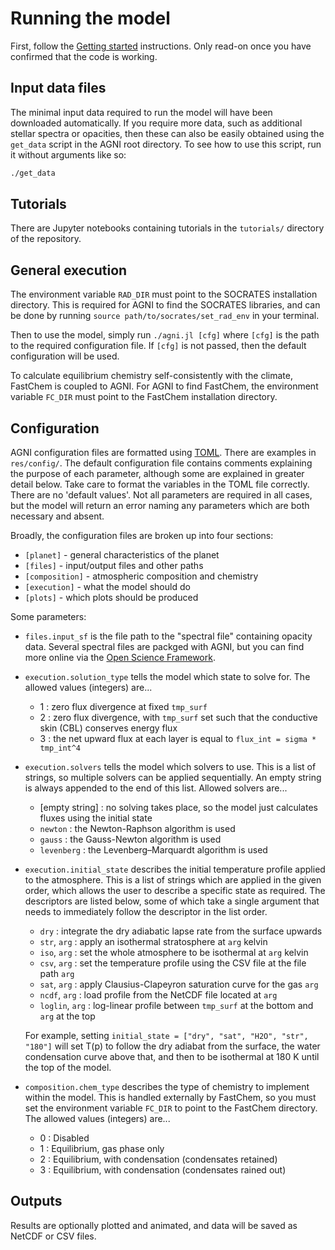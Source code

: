 # Running the model
First, follow the [Getting started](@ref) instructions. Only read-on once you 
have confirmed that the code is working.  

## Input data files
The minimal input data required to run the model will have been downloaded automatically. 
If you require more data, such as additional stellar spectra or opacities, then these can
also be easily obtained using the `get_data` script in the AGNI root directory. To see how
to use this script, run it without arguments like so:
```bash 
./get_data 
```

## Tutorials
There are Jupyter notebooks containing tutorials in the `tutorials/` directory 
of the repository.

## General execution
The environment variable `RAD_DIR` must point to the SOCRATES installation 
directory. This is required for AGNI to find the SOCRATES libraries, and can be 
done by running `source path/to/socrates/set_rad_env` in your terminal.       
  
Then to use the model, simply run `./agni.jl [cfg]` where `[cfg]` is the path 
to the required configuration file. If `[cfg]` is not passed, then the default 
configuration will be used.

To calculate equilibrium chemistry self-consistently with the climate, FastChem
is coupled to AGNI. For AGNI to find FastChem, the environment variable `FC_DIR`
must point to the FastChem installation directory.

## Configuration 
AGNI configuration files are formatted using [TOML](https://toml.io/en/). There 
are examples in `res/config/`. The default configuration file contains comments 
explaining the purpose of each parameter, although some are explained in greater 
detail below. Take care to format the variables in the TOML file correctly. 
There are no 'default values'. Not all parameters are required in all cases, 
but the model will return an error naming any parameters which are both 
necessary and absent.

Broadly, the configuration files are broken up into four sections:
* `[planet]` -  general characteristics of the planet
* `[files]` - input/output files and other paths
* `[composition]` - atmospheric composition and chemistry
* `[execution]` - what the model should do
* `[plots]` - which plots should be produced

Some parameters:
* `files.input_sf` is the file path to the "spectral file" containing opacity data. Several spectral files are packged with AGNI, but you can find more online via the [Open Science Framework](https://osf.io/vehxg/).

* `execution.solution_type` tells the model which state to solve for. The allowed values (integers) are...
     - 1 : zero flux divergence at fixed `tmp_surf`
     - 2 : zero flux divergence, with `tmp_surf` set such that the conductive skin (CBL) conserves energy flux
     - 3 : the net upward flux at each layer is equal to `flux_int = sigma * tmp_int^4`
   
* `execution.solvers` tells the model which solvers to use. This is a list of strings, so multiple solvers can be applied sequentially. An empty string is always appended to the end of this list. Allowed solvers are...
     - [empty string] : no solving takes place, so the model just calculates fluxes using the initial state
     - `newton` : the Newton-Raphson algorithm is used
     - `gauss`  : the Gauss-Newton algorithm is used 
     - `levenberg` : the Levenberg–Marquardt algorithm is used 
   
* `execution.initial_state` describes the initial temperature profile applied to the atmosphere. This is a list of strings which are applied in the given order, which allows the user to describe a specific state as required. The descriptors are listed below, some of which take a single argument that needs to immediately follow the descriptor in the list order.
     - `dry`              : integrate the dry adiabatic lapse rate from the surface upwards
     - `str`,       `arg` : apply an isothermal stratosphere at `arg` kelvin
     - `iso`,       `arg` : set the whole atmosphere to be isothermal at `arg` kelvin
     - `csv`,       `arg` : set the temperature profile using the CSV file at the file path `arg`
     - `sat`,       `arg` : apply Clausius-Clapeyron saturation curve for the gas `arg`
     - `ncdf`,      `arg` : load profile from the NetCDF file located at `arg`
     - `loglin`,    `arg` : log-linear profile between `tmp_surf` at the bottom and `arg` at the top
  
    For example, setting `initial_state = ["dry", "sat", "H2O", "str", "180"]` will set T(p) to follow the dry adiabat from the surface, the water condensation curve above that, and then to be isothermal at 180 K until the top of the model.

* `composition.chem_type` describes the type of chemistry to implement within the model. This is handled externally by FastChem, so you must set the environment variable `FC_DIR` to point to the FastChem directory. The allowed values (integers) are...
     - 0 : Disabled 
     - 1 : Equilibrium, gas phase only
     - 2 : Equilibrium, with condensation (condensates retained)
     - 3 : Equilibrium, with condensation (condensates rained out)

## Outputs
Results are optionally plotted and animated, and data will be saved as NetCDF 
or CSV files. 

